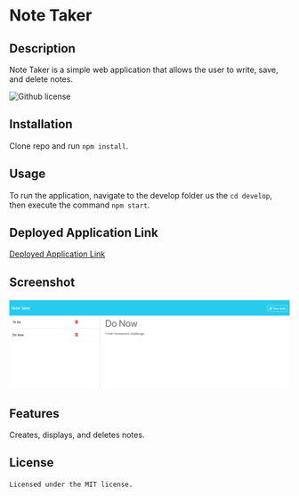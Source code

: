 # Note Taker

  ## Description
Note Taker is a simple web application that allows the user to write, save, and delete notes.
  
  ![Github license](https://img.shields.io/badge/license-MIT-blue.svg)
 
  ## Installation
  Clone repo and run `npm install`.

  ## Usage
  To run the application, navigate to the develop folder us the `cd develop`, then execute the command `npm start`.

  ## Deployed Application Link
  [Deployed Application Link](https://note-taker-kprl.onrender.com)

  ## Screenshot
  ![](./develop/public/assets/images/Screen_Shot_Note_Taker.png)

  ## Features
  Creates, displays, and deletes notes.

  ## License
    Licensed under the MIT license.